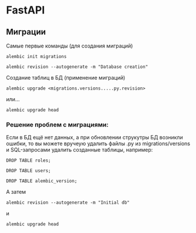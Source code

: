 # FastAPI
## Миграции
Самые первые команды (для создания миграций)
```commandline
alembic init migrations
```
```commandline
alembic revision --autogenerate -m "Database creation"
```
Создание таблиц в БД (применение миграций)
```commandline
alembic upgrade <migrations.versions.....py.revision>
```
или...
```commandline
alembic upgrade head
```

### Решение проблем с миграциями:
Если в БД ещё нет данных, а при обновлении струкутры БД возникли ошибки, то вы можете вручеую удалить файлы .py из
migrations/versions и SQL-запросами удалить созданные таблицы, например:
```commandline
DROP TABLE roles;
```
```commandline
DROP TABLE users;
```
```commandline
DROP TABLE alembic_version;
```
А затем 
```commandline
alembic revision --autogenerate -m "Initial db"
```
и
```commandline
alembic upgrade head
```